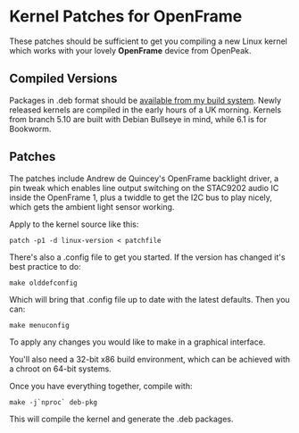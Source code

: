 # Kernel Patches for OpenFrame

These patches should be sufficient to get you compiling a new Linux kernel which works with your lovely **OpenFrame** device from OpenPeak.

## Compiled Versions

Packages in .deb format should be [available from my build system](http://openbeak.net/openframe/kernel/). Newly released kernels are compiled in the early hours of a UK morning. Kernels from branch 5.10 are built with Debian Bullseye in mind, while 6.1 is for Bookworm.

## Patches

The patches include Andrew de Quincey's OpenFrame backlight driver, a pin tweak which enables line output switching on the STAC9202 audio IC inside the OpenFrame 1, plus a twiddle to get the I2C bus to play nicely, which gets the ambient light sensor working.

Apply to the kernel source like this:

	patch -p1 -d linux-version < patchfile

There's also a .config file to get you started. If the version has changed it's best practice to do:

	make olddefconfig
	
Which will bring that .config file up to date with the latest defaults. Then you can:

	make menuconfig
	
To apply any changes you would like to make in a graphical interface.

You'll also need a 32-bit x86 build environment, which can be achieved with a chroot on 64-bit systems.

Once you have everything together, compile with:

	make -j`nproc` deb-pkg

This will compile the kernel and generate the .deb packages.
